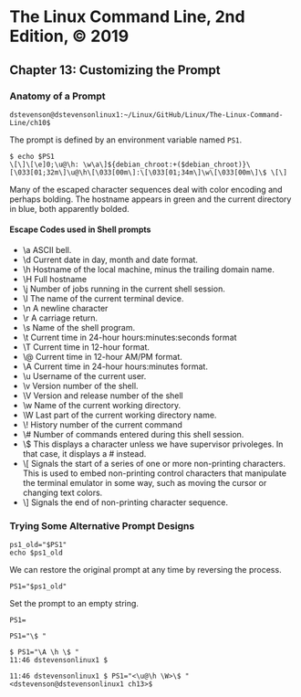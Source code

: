 # The Linux Command Line, 2nd Edition, © 2019

## Chapter 13: Customizing the Prompt

### Anatomy of a Prompt

`dstevenson@dstevensonlinux1:~/Linux/GitHub/Linux/The-Linux-Command-Line/ch10$ `

The prompt is defined by an environment variable named `PS1`.


```
$ echo $PS1
\[\]\[\e]0;\u@\h: \w\a\]${debian_chroot:+($debian_chroot)}\[\033[01;32m\]\u@\h\[\033[00m\]:\[\033[01;34m\]\w\[\033[00m\]\$ \[\]
```

Many of the escaped character sequences deal with color encoding and perhaps bolding.
The hostname appears in green and the current directory in blue, both apparently bolded.

#### Escape Codes used in Shell prompts

* \\a ASCII bell.
* \\d Current date in day, month and date format.
* \\h Hostname of the local machine, minus the trailing domain name.
* \\H Full hostname
* \\j Number of jobs running in the current shell session.
* \\l The name of the current terminal device.
* \\n A newline character
* \\r A carriage return.
* \\s Name of the shell program.
* \\t Current time in 24-hour hours:minutes:seconds format
* \\T Current time in 12-hour format.
* \\@ Current time in 12-hour AM/PM format.
* \\A Current time in 24-hour hours:minutes format.
* \\u Username of the current user.
* \\v Version number of the shell.
* \\V Version and release number of the shell
* \\w Name of the current working directory.
* \\W Last part of the current working directory name.
* \\! History number of the current command
* \\# Number of commands entered during this shell session.
* \\$ This displays a character unless we have supervisor privoleges. In that case, it displays a # instead.
* \\[ Signals the start of a series of one or more non-printing characters. This is used to embed non-printing control characters that manipulate the terminal emulator in some way, such as moving the cursor or changing text colors.
* \\] Signals the end of non-printing character sequence.

### Trying Some Alternative Prompt Designs

```
ps1_old="$PS1"
echo $ps1_old
```

We can restore the original prompt at any time by reversing the process.

`PS1="$ps1_old"`

Set the prompt to an empty string.

`PS1=`

`PS1="\$ "`

```
$ PS1="\A \h \$ "
11:46 dstevensonlinux1 $ 
```

```
11:46 dstevensonlinux1 $ PS1="<\u@\h \W>\$ "
<dstevenson@dstevensonlinux1 ch13>$ 
```